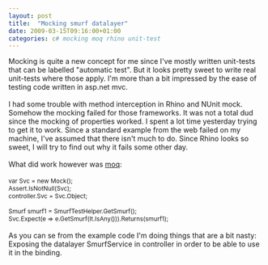 ```yaml
---
layout: post
title:  "Mocking smurf datalayer"
date: 2009-03-15T09:16:00+01:00
categories: c# mocking moq rhino unit-test
---
```


Mocking is <span class="variant">quite a new concept for me since I've mostly written unit-tests tha</span>t can be labelled "automatic test". But it looks pretty sweet to write real unit-tests where those apply. I'm more than a bit impressed by the ease of testing code written in asp.net mvc.<br><br>I had some trouble with method interception in Rhino and NUnit mock. Somehow the mocking failed for those frameworks. It was not a total dud since the mocking of properties worked. I spent a lot time yesterday trying to get it to work. Since a standard example from the web failed on my machine, I've assumed that there isn't much to do. Since Rhino looks so sweet, I will try to find out why it fails some other day.<br><br>What did work however was <a href="http://code.google.com/p/moq/">moq</a>:<br><br><span style="font-size:85%;">var Svc = new Mock<ismurfservice>();<br>Assert.IsNotNull(Svc);<br>controller.Svc = Svc.Object;<br><br>Smurf smurf1 = SmurfTestHelper.GetSmurf();<br>Svc.Expect(e =&gt; e.GetSmurf(It.IsAny<guid>())).Returns(smurf1);</guid></ismurfservice></span><br><br>As you can se from the example code I'm doing things that are a bit nasty: Exposing the datalayer SmurfService in controller in order to be able to use it in the binding.
<div style="clear: both;"></div>